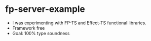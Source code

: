 # fp-server-example
- I was experimenting with FP-TS and Effect-TS functional libraries.
- Framework free
- Goal: 100% type soundness
